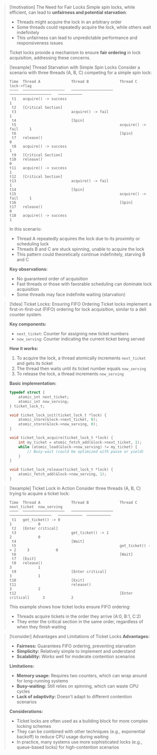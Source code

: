 
> [!motivation] The Need for Fair Locks
> Simple spin locks, while efficient, can lead to **unfairness and potential starvation**:
> - Threads might acquire the lock in an arbitrary order
> - Some threads could repeatedly acquire the lock, while others wait indefinitely
> - This unfairness can lead to unpredictable performance and responsiveness issues
> 
> Ticket locks provide a mechanism to ensure **fair ordering** in lock acquisition, addressing these concerns.

> [!example] Thread Starvation with Simple Spin Locks
> Consider a scenario with three threads (A, B, C) competing for a simple spin lock:
> ```
> Time  Thread A              Thread B              Thread C              lock->flag
> ────  ───────────────────   ───────────────────   ───────────────────   ───────────
>  t1   acquire() -> success                                              1
>  t2   [Critical Section]
>  t3                         acquire() -> fail                           1
>  t4                         [Spin]
>  t5                                               acquire() -> fail     1
>  t6                                               [Spin]
>  t7   release()                                                         0
>  t8   acquire() -> success                                              1
>  t9   [Critical Section]
> t10   release()                                                         0
> t11   acquire() -> success                                              1
> t12   [Critical Section]
> t13                         acquire() -> fail                           1
> t14                         [Spin]
> t15                                               acquire() -> fail     1
> t16                                               [Spin]
> t17   release()                                                         0
> t18   acquire() -> success                                              1
> ```
> 
> In this scenario:
> - Thread A repeatedly acquires the lock due to its proximity or scheduling luck
> - Threads B and C are stuck spinning, unable to acquire the lock
> - This pattern could theoretically continue indefinitely, starving B and C
> 
> **Key observations:**
> - No guaranteed order of acquisition
> - Fast threads or those with favorable scheduling can dominate lock acquisition
> - Some threads may face indefinite waiting (starvation)

> [!idea] Ticket Locks: Ensuring FIFO Ordering
> Ticket locks implement a first-in-first-out (FIFO) ordering for lock acquisition, similar to a deli counter system.
> 
> **Key components:**
> - `next_ticket`: Counter for assigning new ticket numbers
> - `now_serving`: Counter indicating the current ticket being served
> 
> **How it works:**
> 1. To acquire the lock, a thread atomically increments `next_ticket` and gets its ticket
> 2. The thread then waits until its ticket number equals `now_serving`
> 3. To release the lock, a thread increments `now_serving`
> 
> **Basic implementation:**
> ```c
> typedef struct {
>     atomic_int next_ticket;
>     atomic_int now_serving;
> } ticket_lock_t;
> 
> void ticket_lock_init(ticket_lock_t *lock) {
>     atomic_store(&lock->next_ticket, 0);
>     atomic_store(&lock->now_serving, 0);
> }
> 
> void ticket_lock_acquire(ticket_lock_t *lock) {
>     int my_ticket = atomic_fetch_add(&lock->next_ticket, 1);
>     while (atomic_load(&lock->now_serving) != my_ticket) {
>         // Busy-wait (could be optimized with pause or yield)
>     }
> }
> 
> void ticket_lock_release(ticket_lock_t *lock) {
>     atomic_fetch_add(&lock->now_serving, 1);
> }
> ```

> [!example] Ticket Lock in Action
> Consider three threads (A, B, C) trying to acquire a ticket lock:
> 
> ```
> Time  Thread A              Thread B              Thread C              next_ticket  now_serving
> ────  ───────────────────   ───────────────────   ───────────────────   ───────────  ───────────
>  t1   get_ticket() -> 0                                                 1            0
>  t2   [Enter critical]
>  t3                         get_ticket() -> 1                           2            0
>  t4                         [Wait]
>  t5                                               get_ticket() -> 2     3            0
>  t6                                               [Wait]
>  t7   [Exit]
>  t8   release()                                                         3            1
>  t9                         [Enter critical]                            3            1
> t10                         [Exit]
> t11                         release()                                   3            2
> t12                                               [Enter critical]      3            2
> ```
> 
> This example shows how ticket locks ensure FIFO ordering:
> - Threads acquire tickets in the order they arrive (A:0, B:1, C:2)
> - They enter the critical section in the same order, regardless of when they finish waiting

> [!consider] Advantages and Limitations of Ticket Locks
> **Advantages:**
> - **Fairness:** Guarantees FIFO ordering, preventing starvation
> - **Simplicity:** Relatively simple to implement and understand
> - **Scalability:** Works well for moderate contention scenarios
> 
> **Limitations:**
> - **Memory usage:** Requires two counters, which can wrap around for long-running systems
> - **Busy-waiting:** Still relies on spinning, which can waste CPU cycles
> - **Lack of adaptivity:** Doesn't adapt to different contention scenarios
> 
> **Considerations:**
> - Ticket locks are often used as a building block for more complex locking schemes
> - They can be combined with other techniques (e.g., exponential backoff) to reduce CPU usage during waiting
> - In practice, many systems use more sophisticated locks (e.g., queue-based locks) for high-contention scenarios
